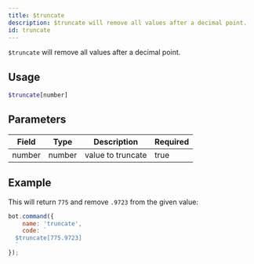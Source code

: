 ```yaml
---
title: $truncate
description: $truncate will remove all values after a decimal point.
id: truncate
---
```


`$truncate` will remove all values after a decimal point.

## Usage

```php
$truncate[number]
```

## Parameters

| Field  | Type   | Description       | Required |
|--------|--------|-------------------|----------|
| number | number | value to truncate | true     |

## Example

This will return `775` and remove `.9723` from the given value:

```javascript
bot.command({
    name: 'truncate',
    code: `
  $truncate[775.9723]
  `
});
```